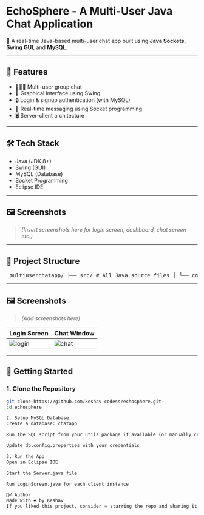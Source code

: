 # EchoSphere - A Multi-User Java Chat Application

🚀 A real-time Java-based multi-user chat app built using **Java Sockets**, **Swing GUI**, and **MySQL**.

---

## 📌 Features

- 🧑‍🤝‍🧑 Multi-user group chat
- 🎨 Graphical interface using Swing
- 🔒 Login & signup authentication (with MySQL)
- 💬 Real-time messaging using Socket programming
- 🖥️ Server-client architecture

---

## 🛠️ Tech Stack

- Java (JDK 8+)
- Swing (GUI)
- MySQL (Database)
- Socket Programming
- Eclipse IDE

---

## 🖼️ Screenshots

> *(Insert screenshots here for login screen, dashboard, chat screen etc.)*

---

## 📂 Project Structure
<pre> multiuserchatapp/ ├── src/ # All Java source files │ └── com.codess.chatapp/ # Project package │ ├── views/ # UI components (Login, Signup, Dashboard) │ ├── network/ # Client, Server, Workers │ └── utils/ # DB, Config, Helpers ├── bin/ # Compiled .class files ├── mysql-connector-j-9.2.0.jar # MySQL JDBC driver ├── .classpath # Eclipse classpath config ├── .project # Eclipse project config └── README.md # You're here! </pre>


---

## 🖼️ Screenshots

> *(Add screenshots here)*

| Login Screen | Chat Window |
|--------------|-------------|
| ![login](https://your-screenshot-link.com) | ![chat](https://your-screenshot-link.com) |

---

## 🚀 Getting Started

### 1. Clone the Repository

```bash
git clone https://github.com/keshav-codess/echosphere.git
cd echosphere

2. Setup MySQL Database
Create a database: chatapp

Run the SQL script from your utils package if available (or manually create user table)

Update db.config.properties with your credentials

3. Run the App
Open in Eclipse IDE

Start the Server.java file

Run LoginScreen.java for each client instance

🙋‍♂️ Author
Made with ❤️ by Keshav
If you liked this project, consider ⭐️ starring the repo and sharing it. It helps a lot!
